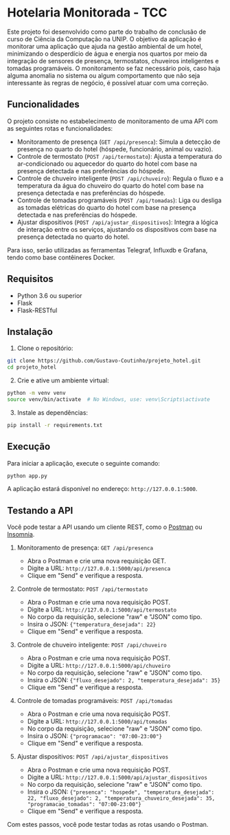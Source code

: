 # Hotelaria Monitorada - TCC

Este projeto foi desenvolvido como parte do trabalho de conclusão de curso de Ciência da Computação na UNIP. O objetivo da aplicação é monitorar uma aplicação que ajuda na gestão ambiental de um hotel, minimizando o desperdício de água e energia nos quartos por meio da integração de sensores de presença, termostatos, chuveiros inteligentes e tomadas programáveis. O monitoramento se faz necessário pois, caso haja alguma anomalia no sistema ou algum comportamento que não seja interessante às regras de negócio, é possível atuar com uma correção.

## Funcionalidades

O projeto consiste no estabelecimento de monitoramento de uma API com as seguintes rotas e funcionalidades:

- Monitoramento de presença (`GET /api/presenca`): Simula a detecção de presença no quarto do hotel (hóspede, funcionário, animal ou vazio).
- Controle de termostato (`POST /api/termostato`): Ajusta a temperatura do ar-condicionado ou aquecedor do quarto do hotel com base na presença detectada e nas preferências do hóspede.
- Controle de chuveiro inteligente (`POST /api/chuveiro`): Regula o fluxo e a temperatura da água do chuveiro do quarto do hotel com base na presença detectada e nas preferências do hóspede.
- Controle de tomadas programáveis (`POST /api/tomadas`): Liga ou desliga as tomadas elétricas do quarto do hotel com base na presença detectada e nas preferências do hóspede.
- Ajustar dispositivos (`POST /api/ajustar_dispositivos`): Integra a lógica de interação entre os serviços, ajustando os dispositivos com base na presença detectada no quarto do hotel.

Para isso, serão utilizadas as ferramentas Telegraf, Influxdb e Grafana, tendo como base contêineres Docker.

## Requisitos

- Python 3.6 ou superior
- Flask
- Flask-RESTful

## Instalação

1. Clone o repositório:

```bash
git clone https://github.com/Gustavo-Coutinho/projeto_hotel.git
cd projeto_hotel
```

2. Crie e ative um ambiente virtual:

```bash
python -m venv venv
source venv/bin/activate  # No Windows, use: venv\Scripts\activate
```

3. Instale as dependências:

```bash
pip install -r requirements.txt
```

## Execução

Para iniciar a aplicação, execute o seguinte comando:

```bash
python app.py
```

A aplicação estará disponível no endereço: `http://127.0.0.1:5000`.

## Testando a API

Você pode testar a API usando um cliente REST, como o [Postman](https://www.postman.com/downloads/) ou [Insomnia](https://insomnia.rest/download).

1. Monitoramento de presença: `GET /api/presenca`
   - Abra o Postman e crie uma nova requisição GET.
   - Digite a URL: `http://127.0.0.1:5000/api/presenca`
   - Clique em "Send" e verifique a resposta.

2. Controle de termostato: `POST /api/termostato`
   - Abra o Postman e crie uma nova requisição POST.
   - Digite a URL: `http://127.0.0.1:5000/api/termostato`
   - No corpo da requisição, selecione "raw" e "JSON" como tipo.
   - Insira o JSON: `{"temperatura_desejada": 22}`
   - Clique em "Send" e verifique a resposta.

3. Controle de chuveiro inteligente: `POST /api/chuveiro`
   - Abra o Postman e crie uma nova requisição POST.
   - Digite a URL: `http://127.0.0.1:5000/api/chuveiro`
   - No corpo da requisição, selecione "raw" e "JSON" como tipo.
   - Insira o JSON: `{"fluxo_desejado": 2, "temperatura_desejada": 35}`
   - Clique em "Send" e verifique a resposta.

4. Controle de tomadas programáveis: `POST /api/tomadas`
   - Abra o Postman e crie uma nova requisição POST.
   - Digite a URL: `http://127.0.0.1:5000/api/tomadas`
   - No corpo da requisição, selecione "raw" e "JSON" como tipo.
   - Insira o JSON: `{"programacao": "07:00-23:00"}`
   - Clique em "Send" e verifique a resposta.

5. Ajustar dispositivos: `POST /api/ajustar_dispositivos`
   - Abra o Postman e crie uma nova requisição POST.
   - Digite a URL: `http://127.0.0.1:5000/api/ajustar_dispositivos`
   - No corpo da requisição, selecione "raw" e "JSON" como tipo.
   - Insira o JSON: `{"presenca": "hospede", "temperatura_desejada": 22, "fluxo_desejado": 2, "temperatura_chuveiro_desejada": 35, "programacao_tomadas": "07:00-23:00"}`
   - Clique em "Send" e verifique a resposta.

Com estes passos, você pode testar todas as rotas usando o Postman.

